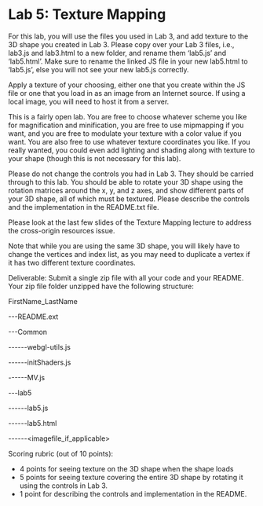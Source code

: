 # Lab 5: Texture Mapping

For this lab, you will use the files you used in Lab 3, and add texture to the 3D shape you created in Lab 3. Please copy over your Lab 3 files, i.e., lab3.js and lab3.html to a new folder, and rename them ‘lab5.js’ and ‘lab5.html’. Make sure to rename the linked JS file in your new lab5.html to ‘lab5.js’, else you will not see your new lab5.js correctly.

Apply a texture of your choosing, either one that you create within the JS file or one that you load in as an image from an Internet source. If using a local image, you will need to host it from a server.

This is a fairly open lab. You are free to choose whatever scheme you like for magnification and minification, you are free to use mipmapping if you want, and you are free to modulate your texture with a color value if you want. You are also free to use whatever texture coordinates you like. If you really wanted, you could even add lighting and shading along with texture to your shape (though this is not necessary for this lab).

Please do not change the controls you had in Lab 3. They should be carried through to this lab. You should be able to rotate your 3D shape using the rotation matrices around the x, y, and z axes, and show different parts of your 3D shape, all of which must be textured. Please describe the controls and the implementation in the README.txt file.

Please look at the last few slides of the Texture Mapping lecture to address the cross-origin resources issue.

Note that while you are using the same 3D shape, you will likely have to change the vertices and index list, as you may need to duplicate a vertex if it has two different texture coordinates.

Deliverable:
Submit a single zip file with all your code and your README. Your zip file folder unzipped have the following structure:

FirstName_LastName

---README.ext

---Common

------webgl-utils.js

------initShaders.js

------MV.js

---lab5

------lab5.js

------lab5.html

------<imagefile_if_applicable>


Scoring rubric (out of 10 points):
* 4 points for seeing texture on the 3D shape when the shape loads
* 5 points for seeing texture covering the entire 3D shape by rotating it using the controls in Lab 3.
* 1 point for describing the controls and implementation in the README.